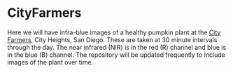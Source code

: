 # CityFarmers

Here we will have infra-blue images of a healthy pumpkin plant at the [City Farmers](http://www.cityfarmersnursery.com/), City Heights, San Diego. 
These are taken at 30 minute intervals through the day. The near infrared (NIR) is in the red (R) channel  and blue is in the blue (B) channel. The repository will be updated frequently to include images of the plant over time.

